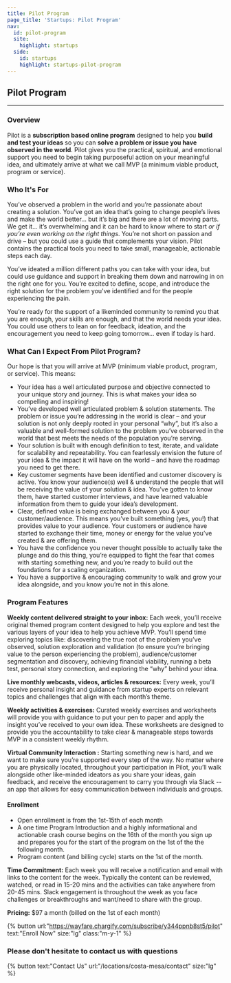```yaml
---
title: Pilot Program
page_title: 'Startups: Pilot Program'
nav:
  id: pilot-program
  site:
    highlight: startups
  side:
    id: startups
    highlight: startups-pilot-program
---
```


## Pilot Program

---

### Overview

Pilot is a **subscription based online program** designed to help you **build and test your ideas** so you can **solve a problem or issue you have observed in the world**. Pilot gives you the practical, spiritual, and emotional support you need to begin taking purposeful action on your meaningful idea, and ultimately arrive at what we call MVP (a minimum viable product, program or service).

### Who It's For

You’ve observed a problem in the world and you’re passionate about creating a solution. You’ve got an idea that’s going to change people’s lives and make the world better... but it’s big and there are a lot of moving parts. We get it... it’s overwhelming and it can be hard to know where to start _or if you’re even working on the right things_. You’re not short on passion and drive – but you could use a guide that complements your vision. Pilot contains the practical tools you need to take small, manageable, actionable steps each day. 

You’ve ideated a million different paths you can take with your idea, but could use guidance and support in breaking them down and narrowing in on the right one for you. You’re excited to define, scope, and introduce the right solution for the problem you've identified and for the people experiencing the pain.

You’re ready for the support of a likeminded community to remind you that you are enough, your skills are enough, and that the world needs your idea. You could use others to lean on for feedback, ideation, and the encouragement you need to keep going tomorrow... even if today is hard.

### What Can I Expect From Pilot Program?

Our hope is that you will arrive at MVP (minimum viable product, program, or service). This means:

* Your idea has a well articulated purpose and objective connected to your unique story and journey. This is what makes your idea so compelling and inspiring!
* You’ve developed well articulated problem & solution statements. The problem or issue you’re addressing in the world is clear – and your solution is not only deeply rooted in your personal “why”, but it’s also a valuable and well-formed solution to the problem you’ve observed in the world that best meets the needs of the population you’re serving.
* Your solution is built with enough definition to test, iterate, and validate for scalability and repeatability. You can fearlessly envision the future of your idea & the impact it will have on the world – and have the roadmap you need to get there.
* Key customer segments have been identified and customer discovery is active. You know your audience(s) well & understand the people that will be receiving the value of your solution & idea. You’ve gotten to know them, have started customer interviews, and have learned valuable information from them to guide your idea’s development.
* Clear, defined value is being exchanged between you & your customer/audience. This means you’ve built something (yes, you!) that provides value to your audience. Your customers or audience have started to exchange their time, money or energy for the value you’ve created & are offering them.
* You have the confidence you never thought possible to actually take the plunge and do this thing, you’re equipped to fight the fear that comes with starting something new, and you’re ready to build out the foundations for a scaling organization.
* You have a supportive & encouraging community to walk and grow your idea alongside, and you know you’re not in this alone.

### Program Features

**Weekly content delivered straight to your inbox:** Each week, you’ll receive original themed program content designed to help you explore and test the various layers of your idea to help you achieve MVP. You’ll spend time exploring topics like: discovering the true root of the problem you’ve observed, solution exploration and validation (to ensure you’re bringing value to the person experiencing the problem), audience/customer segmentation and discovery, achieving financial viability, running a beta test, personal story connection, and exploring the “why” behind your idea.

**Live monthly webcasts, videos, articles & resources:** Every week, you’ll receive personal insight and guidance from startup experts on relevant topics and challenges that align with each month’s theme.

**Weekly activities & exercises:** Curated weekly exercises and worksheets will provide you with guidance to put your pen to paper and apply the insight you’ve received to your own idea. These worksheets are designed to provide you the accountability to take clear & manageable steps towards MVP in a consistent weekly rhythm.

**Virtual Community Interaction :** Starting something new is hard, and we want to make sure you’re supported every step of the way. No matter where you are physically located, throughout your participation in Pilot, you’ll walk alongside other like-minded ideators as you share your ideas, gain feedback, and receive the encouragement to carry you through via Slack -- an app that allows for easy communication between individuals and groups. 

#### Enrollment
* Open enrollment is from the 1st-15th of each month
* A one time Program Introduction and a highly informational and actionable crash course begins on the 16th of the month you sign up and prepares you for the start of the program on the 1st of the    the following month.
* Program content (and billing cycle) starts on the 1st of the month. 
 
**Time Commitment:** Each week you will receive a notification and email with links to the content for the week. Typically the content can be reviewed, watched, or read in 15-20 mins and the activities can take anywhere from 20-45 mins. Slack engagement is throughout the week as you face challenges or breakthroughs and want/need to share with the group.

**Pricing:** $97 a month (billed on the 1st of each month)

{% button url:"https://wayfare.chargify.com/subscribe/y344ppnb8st5/pilot" text:"Enroll Now" size:"lg" class:"m-y-1" %}

### Please don't hesitate to contact us with questions

{% button text:"Contact Us" url:"/locations/costa-mesa/contact" size:"lg" %}
